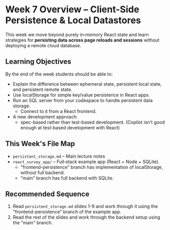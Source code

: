 # Week 7 Overview – Client-Side Persistence & Local Datastores

This week we move beyond purely in‑memory React state and learn strategies for **persisting data across page reloads and sessions** without deploying a remote cloud database.

## Learning Objectives
By the end of the week students should be able to:
- Explain the difference between ephemeral state, persistent local state, and persistent remote state. 
- Use localStorage for simple key/value persistence in React apps.
- Run an SQL server from your codespace to handle persistent data storage.
  - Connect to it from a React frontend.
- A new development approach:
  - spec-based rather than test-based development. (Copilot isn't good enough at test-based development with React)


## This Week's File Map
- `persistent_storage.md` – Main lecture notes
- `react_survey_app/` – Full‑stack example app (React + Node + SQLite).
    - "frontend-persistence" branch has implementation of localStorage, without full backend.
    - "main" branch has full backend with SQLite.


## Recommended Sequence
1. Read `persistent_storage.md` slides 1-9 and work through it using the "frontend-persistence" branch of the example app.
2. Read the rest of the slides and work through the backend setup using the "main" branch.

